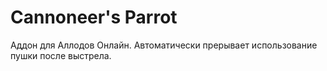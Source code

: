 # Cannoneer's Parrot
Аддон для Аллодов Онлайн. Автоматически прерывает использование пушки после выстрела.

